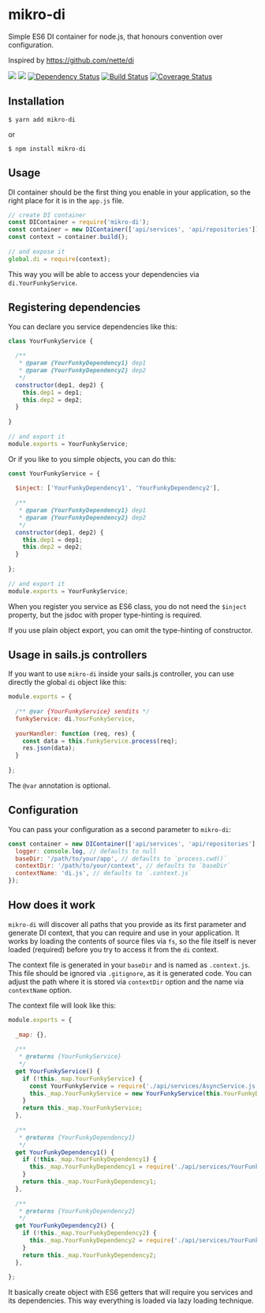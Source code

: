 # mikro-di

Simple ES6 DI container for node.js, that honours convention over configuration. 

Inspired by https://github.com/nette/di

[![](https://img.shields.io/npm/v/mikro-di.svg)](https://www.npmjs.com/package/mikro-di)
[![](https://img.shields.io/npm/dm/mikro-di.svg)](https://www.npmjs.com/package/mikro-di)
[![Dependency Status](https://david-dm.org/B4nan/mikro-di.svg)](https://david-dm.org/B4nan/mikro-di)
[![Build Status](https://travis-ci.org/B4nan/mikro-di.svg?branch=master)](https://travis-ci.org/B4nan/mikro-di)
[![Coverage Status](https://img.shields.io/coveralls/B4nan/mikro-di.svg)](https://coveralls.io/r/B4nan/mikro-di?branch=master)

## Installation

`$ yarn add mikro-di`
 
or 

`$ npm install mikro-di`

## Usage

DI container should be the first thing you enable in your application, so the right place 
for it is in the `app.js` file. 

```javascript
// create DI container
const DIContainer = require('mikro-di');
const container = new DIContainer(['api/services', 'api/repositories']);
const context = container.build();
 
// and expose it
global.di = require(context);
```

This way you will be able to access your dependencies via `di.YourFunkyService`.

## Registering dependencies

You can declare you service dependencies like this:

```javascript
class YourFunkyService {
  
  /**
   * @param {YourFunkyDependency1} dep1
   * @param {YourFunkyDependency2} dep2
   */
  constructor(dep1, dep2) {
    this.dep1 = dep1;
    this.dep2 = dep2;
  }
  
}
 
// and export it
module.exports = YourFunkyService;
```

Or if you like to you simple objects, you can do this:

```javascript
const YourFunkyService = {
  
  $inject: ['YourFunkyDependency1', 'YourFunkyDependency2'],
  
  /**
   * @param {YourFunkyDependency1} dep1
   * @param {YourFunkyDependency2} dep2
   */
  constructor(dep1, dep2) {
    this.dep1 = dep1;
    this.dep2 = dep2;
  }
  
};
 
// and export it
module.exports = YourFunkyService;
```

When you register you service as ES6 class, you do not need the `$inject` property, 
but the jsdoc with proper type-hinting is required. 
  
If you use plain object export, you can omit the type-hinting of constructor.

## Usage in sails.js controllers

If you want to use `mikro-di` inside your sails.js controller, you can use directly 
the global `di` object like this:

```javascript
module.exports = {
 
  /** @var {YourFunkyService} sendits */
  funkyService: di.YourFunkyService,
 
  yourHandler: function (req, res) {
    const data = this.funkyService.process(req);
    res.json(data);
  }
 
};
```

The `@var` annotation is optional. 

## Configuration

You can pass your configuration as a second parameter to `mikro-di`:

```javascript
const container = new DIContainer(['api/services', 'api/repositories'], {
  logger: console.log, // defaults to null
  baseDir: '/path/to/your/app', // defaults to `process.cwd()`
  contextDir: '/path/to/your/context', // defaults to `baseDir`
  contextName: 'di.js', // defaults to `.context.js`
});
```

## How does it work

`mikro-di` will discover all paths that you provide as its first parameter and generate
DI context, that you can require and use in your application. It works by loading the contents 
of source files via `fs`, so the file itself is never loaded (required) before you try to access
it from the `di` context. 

The context file is generated in your `baseDir` and is named as `.context.js`. This file should 
be ignored via `.gitignore`, as it is generated code. You can adjust the path where it is stored
via `contextDir` option and the name via `contextName` option.
 
The context file will look like this:

```javascript
module.exports = {
 
  _map: {},
  
  /**
   * @returns {YourFunkyService}
   */
  get YourFunkyService() {
    if (!this._map.YourFunkyService) {
      const YourFunkyService = require('./api/services/AsyncService.js');
      this._map.YourFunkyService = new YourFunkyService(this.YourFunkyDependency1, this.YourFunkyDependency2);
    }
    return this._map.YourFunkyService;
  },
 
  /**
   * @returns {YourFunkyDependency1}
   */
  get YourFunkyDependency1() {
    if (!this._map.YourFunkyDependency1) {
      this._map.YourFunkyDependency1 = require('./api/services/YourFunkyDependency1.js');
    }
    return this._map.YourFunkyDependency1;
  },
 
  /**
   * @returns {YourFunkyDependency2}
   */
  get YourFunkyDependency2() {
    if (!this._map.YourFunkyDependency2) {
      this._map.YourFunkyDependency2 = require('./api/services/YourFunkyDependency2.js');
    }
    return this._map.YourFunkyDependency2;
  },
 
};
```

It basically create object with ES6 getters that will require you services and its dependencies. 
This way everything is loaded via lazy loading technique. 
